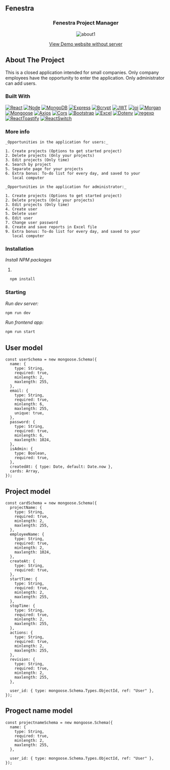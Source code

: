## Fenestra

<div align="center">
  <a href=""https://github.com/alexkuf/reactFinalyProject/assets/111445523/15e6980d-55e5-4587-b10d-7e43965f66f8">
  
  </a>

  <h3 align="center">Fenestra Project Manager</h3>

![about1](https://github.com/alexkuf/reactFinalyProject/assets/111445523/a4ea90de-1121-4d42-9485-156fd04aa9fe)

<a 
href="https://animated-halva-f26411.netlify.app/">View Demo website without server</a>

</div>
<!-- ABOUT THE PROJECT -->

## About The Project

This is a closed application intended for small companies. Only
company employees have the opportunity to enter the application.
Only administrator can add users.

### Built With

[![React][React.js]][React-url] [![Node][Node.js]][Node-url] [![MongoDB][MongoDB]][MongoDB-url] [![Express][Express.js]][Express-url] [![Bcrypt][Bcrypt.js]][Bcrypt-url] [![JWT][JWT]][JWT-url] [![joi][joi]][joi-url] [![Morgan][Morgan]][Morgan-url]
[![Mongoose][Mongoose.js]][Mongoose-url] [![Axios][Axios]][Axios-url] [![Cors][Cors]][Cors-url] [![Bootstrap][Bootstrap]][Bootstrap-url]
[![Excel][Excel]][Excel-url] [![Dotenv][Dotenv]][Dotenv-url] [![regexp][regexp]][regexp-url] [![ReactToastify][ReactToastify]][ReactToastify-url] [![ReactSwitch][ReactSwitch]][ReactSwitch-url]

<!-- GETTING STARTED -->

### More info

```
_Opportunities in the application for users:_

1. Create projects (Options to get started project)
2. Delete projects (Only your projects)
3. Edit projects (Only time)
4. Search by project
5. Separate page for your projects
6. Extra bonus: To-do list for every day, and saved to your
   local computer

_Opportunities in the application for administrator:_

1. Create projects (Options to get started project)
2. Delete projects (Only your projects)
3. Edit projects (Only time)
4. Create user
5. Delete user
6. Edit user
7. Change user password
8. Create and save reports in Excel file
9. Extra bonus: To-do list for every day, and saved to your
   local computer

```

### Installation

_Install NPM packages_

1.

```sh
  npm install
```

### Starting

_Run dev server:_

```sh
npm run dev
```

_Run frontend app:_

```sh
npm run start
```

## User model

```
const userSchema = new mongoose.Schema({
  name: {
    type: String,
    required: true,
    minlength: 2,
    maxlength: 255,
  },
  email: {
    type: String,
    required: true,
    minlength: 6,
    maxlength: 255,
    unique: true,
  },
  password: {
    type: String,
    required: true,
    minlength: 6,
    maxlength: 1024,
  },
  isAdmin: {
    type: Boolean,
    required: true,
  },
  createdAt: { type: Date, default: Date.now },
  cards: Array,
});
```

## Project model

```
const cardSchema = new mongoose.Schema({
  projectName: {
    type: String,
    required: true,
    minlength: 2,
    maxlength: 255,
  },
  employeeName: {
    type: String,
    required: true,
    minlength: 2,
    maxlength: 1024,
  },
  createAt: {
    type: String,
    required: true,
  },
  startTime: {
    type: String,
    required: true,
    minlength: 2,
    maxlength: 255,
  },
  stopTime: {
    type: String,
    required: true,
    minlength: 2,
    maxlength: 255,
  },
  actions: {
    type: String,
    required: true,
    minlength: 2,
    maxlength: 255,
  },
  revision: {
    type: String,
    required: true,
    minlength: 2,
    maxlength: 255,
  },

  user_id: { type: mongoose.Schema.Types.ObjectId, ref: "User" },
});
```

## Progect name model

```
const projectnameSchema = new mongoose.Schema({
  name: {
    type: String,
    required: true,
    minlength: 2,
    maxlength: 255,
  },

  user_id: { type: mongoose.Schema.Types.ObjectId, ref: "User" },
});

```

<!-- MARKDOWN LINKS & IMAGES -->
<!-- https://www.markdownguide.org/basic-syntax/#reference-style-links -->

[React.js]: https://img.shields.io/badge/React-20232A?style=for-the-badge&logo=react&logoColor=61DAFB
[React-url]: https://reactjs.org/
[Node.js]: https://img.shields.io/badge/node.js-000000?style=for-the-badge&logo=nextdotjs&logoColor=white
[Node-url]: https://nodejs.org/
[MongoDB]: https://img.shields.io/badge/mongoDB/Atlas-20232A?style=for-the-badge&logo=mongoDB&logoColor=green
[MongoDB-url]: https://www.mongodb.com/
[Express.js]: https://img.shields.io/badge/Express.js-35495E?style=for-the-badge&logo=expressjs&logoColor=4FC08D
[Express-url]: https://expressjs.com/
[Bcrypt.js]: https://img.shields.io/badge/Bcrypt.js-DD0031?style=for-the-badge&logo=bcrypt&logoColor=white
[Bcrypt-url]: https://yepcode.io/
[JWT]: https://img.shields.io/badge/JWT-4A4A55?style=for-the-badge&logo=jwt&logoColor=FF3E00
[JWT-url]: https://jwt.io/
[joi]: https://img.shields.io/badge/joi-FF2D20?style=for-the-badge&logo=joil&logoColor=white
[joi-url]: https://joi.dev/
[Morgan]: https://img.shields.io/badge/Morgan-563D7C?style=for-the-badge&logo=morgan&logoColor=white
[Morgan-url]: https://coralogix.com/
[Mongoose.js]: https://img.shields.io/badge/Mongoose-0769AD?style=for-the-badge&logo=mongoose&logoColor=white
[Mongoose-url]: https://mongoosejs.com/
[Axios]: https://img.shields.io/badge/Axios-8A2BE2?style=for-the-badge&logo=Axios&logoColor=white
[Axios-url]: https://www.npmjs.com/package/axios
[Cors]: https://img.shields.io/badge/Cors-0769AD?style=for-the-badge&logo=cors&logoColor=white
[Cors-url]: https://www.npmjs.com/package/cors
[Bootstrap]: https://img.shields.io/badge/Bootstrap-0769AD?style=for-the-badge&logo=Bootstrap&logoColor=white
[Bootstrap-url]: https://getbootstrap.com/
[Excel]: https://img.shields.io/badge/Excel(xlsx)-44cc11?style=for-the-badge&logo=Excel(xlsx)&logoColor=green
[Excel-url]: https://www.npmjs.com/package/xlsx
[Dotenv]: https://img.shields.io/badge/.env-ecd53f?style=for-the-badge&logo=.env&logoColor=white
[Dotenv-url]: https://www.npmjs.com/package/dotenv
[regexp]: https://img.shields.io/badge/RegExP(.*)-e75223?style=for-the-badge&logo=RegExP(.*)&logoColor=green
[regexp-url]: https://www.npmjs.com/package/regexp
[ReactToastify]: https://img.shields.io/badge/React-(Toastify)-e75223?style=for-the-badge&logo=React-(Toastify)&logoColor=e75223
[ReactToastify-url]: https://www.npmjs.com/package/react-toastify
[ReactSwitch]: https://img.shields.io/badge/React-(switch)-0769AD?style=for-the-badge&logo=React-(switch)&logoColor=0769AD
[ReactSwitch-url]: https://www.npmjs.com/package/react-switch
